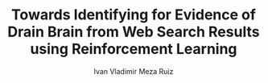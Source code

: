 ---
paperId: 31
author: Ivan Vladimir Meza Ruiz
publicationauthor: Meza Ruiz, I. V.
title: Towards Identifying for Evidence of Drain Brain from Web Search Results using Reinforcement Learning
pdf: Poster_Meza_Ivan.pdf
poster: --
alt: --
type: Poster
topic: FAT
link: --
conference: neurips
year: 2019
tags: neurips-2019
location: Vancouver, Canada
---